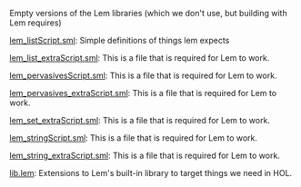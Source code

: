Empty versions of the Lem libraries (which we don't use, but building
with Lem requires)

[lem_listScript.sml](lem_listScript.sml):
Simple definitions of things lem expects

[lem_list_extraScript.sml](lem_list_extraScript.sml):
This is a file that is required for Lem to work.

[lem_pervasivesScript.sml](lem_pervasivesScript.sml):
This is a file that is required for Lem to work.

[lem_pervasives_extraScript.sml](lem_pervasives_extraScript.sml):
This is a file that is required for Lem to work.

[lem_set_extraScript.sml](lem_set_extraScript.sml):
This is a file that is required for Lem to work.

[lem_stringScript.sml](lem_stringScript.sml):
This is a file that is required for Lem to work.

[lem_string_extraScript.sml](lem_string_extraScript.sml):
This is a file that is required for Lem to work.

[lib.lem](lib.lem):
Extensions to Lem's built-in library to target things we need in HOL.
